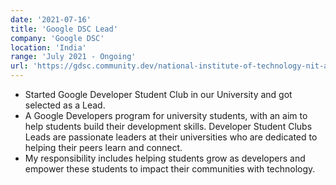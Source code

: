 ```yaml
---
date: '2021-07-16'
title: 'Google DSC Lead'
company: 'Google DSC'
location: 'India'
range: 'July 2021 - Ongoing'
url: 'https://gdsc.community.dev/national-institute-of-technology-nit-arunachal-pradesh-yupia/'
---
```


- Started Google Developer Student Club in our University and got selected as a Lead.
- A Google Developers program for university students, with an aim to help students build their development skills. Developer Student Clubs Leads are passionate leaders at their universities who are dedicated to helping their peers learn and connect.
- My responsibility includes helping students grow as developers and empower these students to impact their communities with technology.

